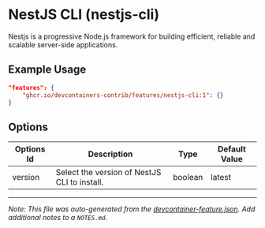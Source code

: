 
# NestJS CLI (nestjs-cli)

Nestjs is a progressive Node.js framework for building efficient, reliable and scalable server-side applications.

## Example Usage

```json
"features": {
    "ghcr.io/devcontainers-contrib/features/nestjs-cli:1": {}
}
```

## Options

| Options Id | Description | Type | Default Value |
|-----|-----|-----|-----|
| version | Select the version of NestJS CLI to install. | boolean | latest |



---

_Note: This file was auto-generated from the [devcontainer-feature.json](https://github.com/devcontainers-contrib/features/blob/main/src/nestjs-cli/devcontainer-feature.json).  Add additional notes to a `NOTES.md`._
